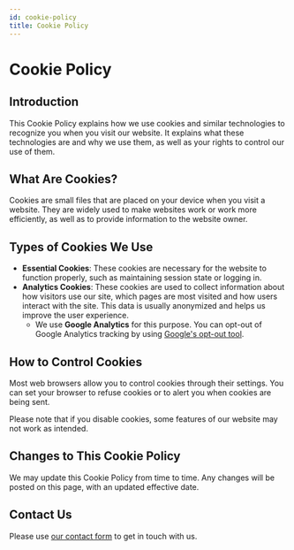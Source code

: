 ```yaml
---
id: cookie-policy
title: Cookie Policy
---
```


# Cookie Policy

## Introduction
This Cookie Policy explains how we use cookies and similar technologies to recognize you when you visit our website. It explains what these technologies are and why we use them, as well as your rights to control our use of them.

## What Are Cookies?
Cookies are small files that are placed on your device when you visit a website. They are widely used to make websites work or work more efficiently, as well as to provide information to the website owner.

## Types of Cookies We Use
- **Essential Cookies**: These cookies are necessary for the website to function properly, such as maintaining session state or logging in.
- **Analytics Cookies**: These cookies are used to collect information about how visitors use our site, which pages are most visited and how users interact with the site. This data is usually anonymized and helps us improve the user experience.
  - We use **Google Analytics** for this purpose. You can opt-out of Google Analytics tracking by using [Google's opt-out tool](https://tools.google.com/dlpage/gaoptout).

## How to Control Cookies
Most web browsers allow you to control cookies through their settings. You can set your browser to refuse cookies or to alert you when cookies are being sent.

Please note that if you disable cookies, some features of our website may not work as intended.

## Changes to This Cookie Policy
We may update this Cookie Policy from time to time. Any changes will be posted on this page, with an updated effective date.

## Contact Us

Please use [our contact form](https://forms.gle/9998BFshxpr7bw1E7) to get in touch with us.
